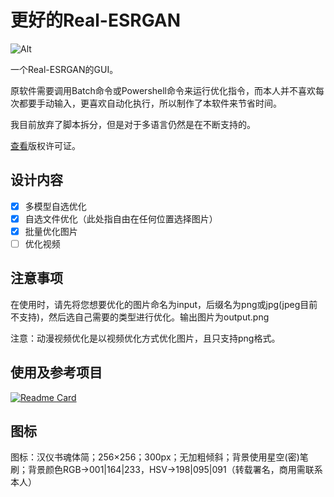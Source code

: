# 更好的Real-ESRGAN

![Alt](https://repobeats.axiom.co/api/embed/d3293db1f256b1bdb064a1e0f704fc622434e173.svg "Repobeats analytics image")

一个Real-ESRGAN的GUI。

原软件需要调用Batch命令或Powershell命令来运行优化指令，而本人并不喜欢每次都要手动输入，更喜欢自动化执行，所以制作了本软件来节省时间。

我目前放弃了脚本拆分，但是对于多语言仍然是在不断支持的。

[查看](https://github.com/Grey-Wind/Better-Real-ESRGAN/tree/main/License)版权许可证。

## 设计内容

* [x] 多模型自选优化
* [x] 自选文件优化（此处指自由在任何位置选择图片）
* [x] 批量优化图片
* [ ] 优化视频

## 注意事项

在使用时，请先将您想要优化的图片命名为input，后缀名为png或jpg(jpeg目前不支持)，然后选自己需要的类型进行优化。输出图片为output.png

注意：动漫视频优化是以视频优化方式优化图片，且只支持png格式。

## 使用及参考项目

[![Readme Card](https://github-readme-stats.vercel.app/api/pin/?username=contre&repo=Windows-API-Code-Pack-1.1)](https://github.com/contre/Windows-API-Code-Pack-1.1)

## 图标

图标：汉仪书魂体简；256×256；300px；无加粗倾斜；背景使用星空(密)笔刷；背景颜色RGB->001|164|233，HSV->198|095|091（转载署名，商用需联系本人）
